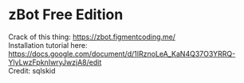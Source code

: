 # zBot Free Edition

Crack of this thing: https://zbot.figmentcoding.me/ \
Installation tutorial here: https://docs.google.com/document/d/1IRznoLeA_KaN4Q37O3YRRQ-YlyLwzFpknIwryJwzjA8/edit \
Credit: sqlskid

